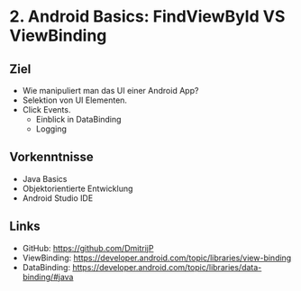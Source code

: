 # 2. Android Basics: FindViewById VS ViewBinding


## Ziel
- Wie manipuliert man das UI einer Android App?  
- Selektion von UI Elementen. 
- Click Events.  
  - Einblick in DataBinding
  - Logging


## Vorkenntnisse
- Java Basics
- Objektorientierte Entwicklung
- Android Studio IDE


## Links
- GitHub: https://github.com/DmitrijP
- ViewBinding: https://developer.android.com/topic/libraries/view-binding
- DataBinding: https://developer.android.com/topic/libraries/data-binding/#java